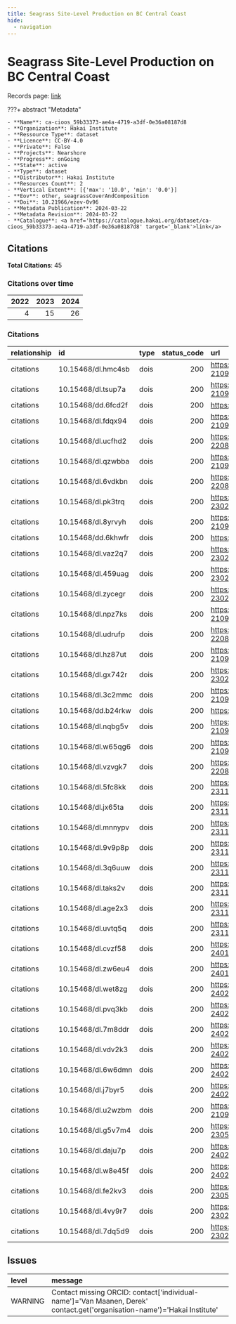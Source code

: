 ```yaml
---
title: Seagrass Site-Level Production on BC Central Coast
hide:
  - navigation
---
```


# Seagrass Site-Level Production on BC Central Coast

Records page: <a href='https://catalogue.hakai.org/dataset/ca-cioos_59b33373-ae4a-4719-a3df-0e36a08187d8' target='_blank'>link</a>

???+ abstract "Metadata"

    - **Name**: ca-cioos_59b33373-ae4a-4719-a3df-0e36a08187d8 
    - **Organization**: Hakai Institute 
    - **Ressource Type**: dataset 
    - **Licence**: CC-BY-4.0 
    - **Private**: False 
    - **Projects**: Nearshore 
    - **Progress**: onGoing 
    - **State**: active 
    - **Type**: dataset 
    - **Distributor**: Hakai Institute 
    - **Resources Count**: 2 
    - **Vertical Extent**: [{'max': '10.0', 'min': '0.0'}] 
    - **Eov**: other, seagrassCoverAndComposition 
    - **Doi**: 10.21966/ezev-0v96 
    - **Metadata Publication**: 2024-03-22 
    - **Metadata Revision**: 2024-03-22 
    - **Catalogue**: <a href='https://catalogue.hakai.org/dataset/ca-cioos_59b33373-ae4a-4719-a3df-0e36a08187d8' target='_blank'>link</a> 

<div id='map'></div>


## Citations

**Total Citations**: 45

### Citations over time

|   2022 |   2023 |   2024 |
|-------:|-------:|-------:|
|      4 |     15 |     26 |

### Citations

| relationship   | id                 | type   |   status_code | url                                                              |
|:---------------|:-------------------|:-------|--------------:|:-----------------------------------------------------------------|
| citations      | 10.15468/dl.hmc4sb | dois   |           200 | https://www.gbif.org/occurrence/download/0035410-210914110416597 |
| citations      | 10.15468/dl.tsup7a | dois   |           200 | https://www.gbif.org/occurrence/download/0022372-210914110416597 |
| citations      | 10.15468/dd.6fcd2f | dois   |           200 | https://www.gbif.org/derivedDataset/10.15468/dd.6fcd2f           |
| citations      | 10.15468/dl.fdqx94 | dois   |           200 | https://www.gbif.org/occurrence/download/0374666-210914110416597 |
| citations      | 10.15468/dl.ucfhd2 | dois   |           200 | https://www.gbif.org/occurrence/download/0031553-220831081235567 |
| citations      | 10.15468/dl.qzwbba | dois   |           200 | https://www.gbif.org/occurrence/download/0357632-210914110416597 |
| citations      | 10.15468/dl.6vdkbn | dois   |           200 | https://www.gbif.org/occurrence/download/0202111-220831081235567 |
| citations      | 10.15468/dl.pk3trq | dois   |           200 | https://www.gbif.org/occurrence/download/0015281-230224095556074 |
| citations      | 10.15468/dl.8yrvyh | dois   |           200 | https://www.gbif.org/occurrence/download/0026529-210914110416597 |
| citations      | 10.15468/dd.6khwfr | dois   |           200 | https://www.gbif.org/derivedDataset/10.15468/dd.6khwfr           |
| citations      | 10.15468/dl.vaz2q7 | dois   |           200 | https://www.gbif.org/occurrence/download/0153614-230224095556074 |
| citations      | 10.15468/dl.459uag | dois   |           200 | https://www.gbif.org/occurrence/download/0153750-230224095556074 |
| citations      | 10.15468/dl.zycegr | dois   |           200 | https://www.gbif.org/occurrence/download/0154599-230224095556074 |
| citations      | 10.15468/dl.npz7ks | dois   |           200 | https://www.gbif.org/occurrence/download/0335981-210914110416597 |
| citations      | 10.15468/dl.udrufp | dois   |           200 | https://www.gbif.org/occurrence/download/0008238-220831081235567 |
| citations      | 10.15468/dl.hz87ut | dois   |           200 | https://www.gbif.org/occurrence/download/0329964-210914110416597 |
| citations      | 10.15468/dl.gx742r | dois   |           200 | https://www.gbif.org/occurrence/download/0136854-230224095556074 |
| citations      | 10.15468/dl.3c2mmc | dois   |           200 | https://www.gbif.org/occurrence/download/0329580-210914110416597 |
| citations      | 10.15468/dd.b24rkw | dois   |           200 | https://www.gbif.org/derivedDataset/10.15468/dd.b24rkw           |
| citations      | 10.15468/dl.nqbg5v | dois   |           200 | https://www.gbif.org/occurrence/download/0164772-210914110416597 |
| citations      | 10.15468/dl.w65qg6 | dois   |           200 | https://www.gbif.org/occurrence/download/0179615-210914110416597 |
| citations      | 10.15468/dl.vzvgk7 | dois   |           200 | https://www.gbif.org/occurrence/download/0202277-220831081235567 |
| citations      | 10.15468/dl.5fc8kk | dois   |           200 | https://www.gbif.org/occurrence/download/0054404-231120084113126 |
| citations      | 10.15468/dl.jx65ta | dois   |           200 | https://www.gbif.org/occurrence/download/0055839-231120084113126 |
| citations      | 10.15468/dl.mnnypv | dois   |           200 | https://www.gbif.org/occurrence/download/0057790-231120084113126 |
| citations      | 10.15468/dl.9v9p8p | dois   |           200 | https://www.gbif.org/occurrence/download/0059235-231120084113126 |
| citations      | 10.15468/dl.3q6uuw | dois   |           200 | https://www.gbif.org/occurrence/download/0067446-231120084113126 |
| citations      | 10.15468/dl.taks2v | dois   |           200 | https://www.gbif.org/occurrence/download/0071972-231120084113126 |
| citations      | 10.15468/dl.age2x3 | dois   |           200 | https://www.gbif.org/occurrence/download/0075355-231120084113126 |
| citations      | 10.15468/dl.uvtq5q | dois   |           200 | https://www.gbif.org/occurrence/download/0081057-231120084113126 |
| citations      | 10.15468/dl.cvzf58 | dois   |           200 | https://www.gbif.org/occurrence/download/0000453-240130105604617 |
| citations      | 10.15468/dl.zw6eu4 | dois   |           200 | https://www.gbif.org/occurrence/download/0006559-240130105604617 |
| citations      | 10.15468/dl.wet8zg | dois   |           200 | https://www.gbif.org/occurrence/download/0002060-240202131308920 |
| citations      | 10.15468/dl.pvq3kb | dois   |           200 | https://www.gbif.org/occurrence/download/0005476-240202131308920 |
| citations      | 10.15468/dl.7m8ddr | dois   |           200 | https://www.gbif.org/occurrence/download/0009271-240202131308920 |
| citations      | 10.15468/dl.vdv2k3 | dois   |           200 | https://www.gbif.org/occurrence/download/0010704-240202131308920 |
| citations      | 10.15468/dl.6w6dmn | dois   |           200 | https://www.gbif.org/occurrence/download/0003450-240216155721649 |
| citations      | 10.15468/dl.j7byr5 | dois   |           200 | https://www.gbif.org/occurrence/download/0018622-240216155721649 |
| citations      | 10.15468/dl.u2wzbm | dois   |           200 | https://www.gbif.org/occurrence/download/0197144-210914110416597 |
| citations      | 10.15468/dl.g5v7m4 | dois   |           200 | https://www.gbif.org/occurrence/download/0062705-230530130749713 |
| citations      | 10.15468/dl.daju7p | dois   |           200 | https://www.gbif.org/occurrence/download/0023719-240216155721649 |
| citations      | 10.15468/dl.w8e45f | dois   |           200 | https://www.gbif.org/occurrence/download/0023720-240216155721649 |
| citations      | 10.15468/dl.fe2kv3 | dois   |           200 | https://www.gbif.org/occurrence/download/0005636-230530130749713 |
| citations      | 10.15468/dl.4vy9r7 | dois   |           200 | https://www.gbif.org/occurrence/download/0014654-230224095556074 |
| citations      | 10.15468/dl.7dq5d9 | dois   |           200 | https://www.gbif.org/occurrence/download/0227172-230224095556074 |




## Issues
| level   | message                                                                                                                  |
|:--------|:-------------------------------------------------------------------------------------------------------------------------|
| WARNING | Contact missing ORCID: contact['individual-name']='Van Maanen, Derek' contact.get('organisation-name')='Hakai Institute' |


<script>
   document.addEventListener("DOMContentLoaded", function() {
    var map = L.map('map').setView([51.505, -125.09], 5);
    L.tileLayer('https://tile.openstreetmap.org/{z}/{x}/{y}.png', {
        maxZoom: 19,
        attribution: '&copy; <a href="http://www.openstreetmap.org/copyright">OpenStreetMap</a>'
    }).addTo(map);
    var geojsonFeature = {
        "type": "Feature",
        "properties": {
            "name" : "Seagrass Site-Level Production on BC Central Coast"
        },
        "geometry": {'type': 'Polygon', 'coordinates': [[[-128.98931373, 50.8340959], [-127.03580726, 50.8340959], [-127.03580726, 52.33530479], [-128.98931373, 52.33530479], [-128.98931373, 50.8340959]]]}
    }
    L.geoJSON(geojsonFeature).addTo(map);
   })
</script>